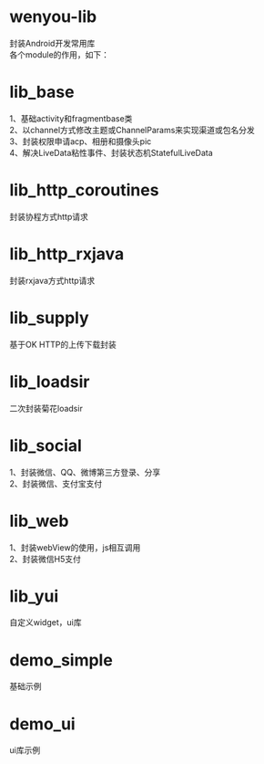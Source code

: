 # wenyou-lib
封装Android开发常用库  
各个module的作用，如下：  

# lib_base
1、基础activity和fragmentbase类  
2、以channel方式修改主题或ChannelParams来实现渠道或包名分发  
3、封装权限申请acp、相册和摄像头pic  
4、解决LiveData粘性事件、封装状态机StatefulLiveData  

# lib_http_coroutines
封装协程方式http请求
# lib_http_rxjava
封装rxjava方式http请求
# lib_supply
基于OK HTTP的上传下载封装
# lib_loadsir
二次封装菊花loadsir
# lib_social
1、封装微信、QQ、微博第三方登录、分享  
2、封装微信、支付宝支付
# lib_web
1、封装webView的使用，js相互调用  
2、封装微信H5支付
# lib_yui
自定义widget，ui库
# demo_simple
基础示例
# demo_ui
ui库示例
